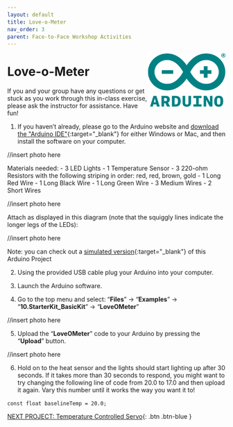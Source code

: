 ```yaml
---
layout: default
title: Love-o-Meter
nav_order: 3
parent: Face-to-Face Workshop Activities
---
```

<img src="..\images\arduino-icon.png" alt="arduino icon" style="float:right;width:180px;">

# Love-o-Meter

If you and your group have any questions or get stuck as you work through this in-class exercise, please ask the instructor for assistance.  Have fun!

1. If you haven’t already, please go to the Arduino website and [download the "Arduino IDE"](https://www.arduino.cc/en/Main/Software){:target="_blank"} for either Windows or Mac, and then install the software on your computer.

//insert photo here

Materials needed:
          - 3 LED Lights
          - 1 Temperature Sensor
          - 3 220-ohm Resistors with the following striping in order: red, red, brown, gold
          - 1 Long Red Wire
          - 1 Long Black Wire
          - 1 Long Green Wire
          - 3 Medium Wires
          - 2 Short Wires

//insert photo here

Attach as displayed in this diagram (note that the squiggly lines indicate the longer legs of the LEDs):

//insert photo here

Note: you can check out a [simulated version](https://goo.gl/azNRuk){:target="_blank"} of this Arduino Project

2. Using the provided USB cable plug your Arduino into your computer.

3. Launch the Arduino software.

4. Go to the top menu and select: “**Files**” -> “**Examples**” -> “**10.StarterKit_BasicKit**” -> “**LoveOMeter**”

//insert photo here

5. Upload the “**LoveOMeter**” code to your Arduino by pressing the “**Upload**” button.

//insert photo here

6. Hold on to the heat sensor and the lights should start lighting up after 30 seconds.  If it takes more than 30 seconds to respond, you might want to try changing the following line of code from 20.0 to 17.0 and then upload it again. Vary this number until it works the way you want it to!

```
const float baselineTemp = 20.0;
```

[NEXT PROJECT: Temperature Controlled Servo](temp_ctrl_servo.html){: .btn .btn-blue }
